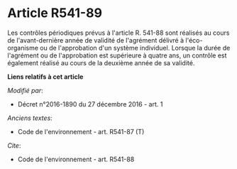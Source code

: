 # Article R541-89

Les contrôles périodiques prévus à l'article R. 541-88 sont réalisés au cours de l'avant-dernière année de validité de
l'agrément délivré à l'éco-organisme ou de l'approbation d'un système individuel. Lorsque la durée de l'agrément ou de
l'approbation est supérieure à quatre ans, un contrôle est également réalisé au cours de la deuxième année de sa validité.

**Liens relatifs à cet article**

_Modifié par_:

  - Décret n°2016-1890 du 27 décembre 2016 - art. 1

_Anciens textes_:

  - Code de l'environnement - art. R541-87 (T)

_Cite_:

  - Code de l'environnement - art. R541-88
